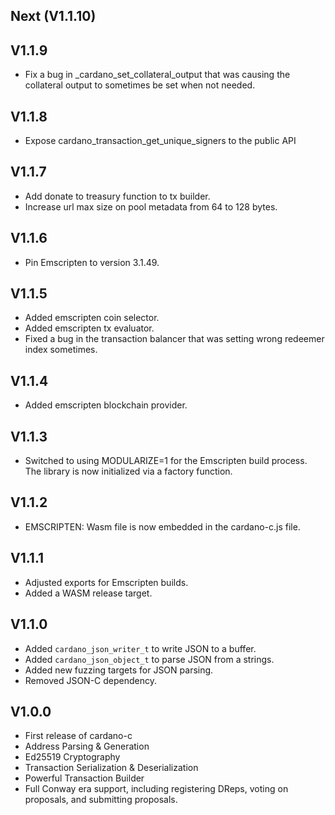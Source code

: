 Next (V1.1.10)
---------------------

V1.1.9
---------------------

- Fix a bug in _cardano_set_collateral_output that was causing the collateral output to sometimes be set when not needed.

V1.1.8
---------------------

- Expose cardano_transaction_get_unique_signers to the public API

V1.1.7
---------------------

- Add donate to treasury function to tx builder.
- Increase url max size on pool metadata from 64 to 128 bytes.

V1.1.6
---------------------

- Pin Emscripten to version 3.1.49.

V1.1.5
---------------------

- Added emscripten coin selector.
- Added emscripten tx evaluator.
- Fixed a bug in the transaction balancer that was setting wrong redeemer index sometimes.

V1.1.4
---------------------
- Added emscripten blockchain provider.

V1.1.3
---------------------
- Switched to using MODULARIZE=1 for the Emscripten build process. The library is now initialized via a factory function.

V1.1.2
---------------------
- EMSCRIPTEN: Wasm file is now embedded in the cardano-c.js file.

V1.1.1
---------------------
- Adjusted exports for Emscripten builds.
- Added a WASM release target.

V1.1.0
---------------------
- Added `cardano_json_writer_t` to write JSON to a buffer.
- Added `cardano_json_object_t` to parse JSON from a strings.
- Added new fuzzing targets for JSON parsing.
- Removed JSON-C dependency.

V1.0.0
---------------------
- First release of cardano-c
- Address Parsing & Generation
- Ed25519 Cryptography
- Transaction Serialization & Deserialization
- Powerful Transaction Builder
- Full Conway era support, including registering DReps, voting on proposals, and submitting proposals.